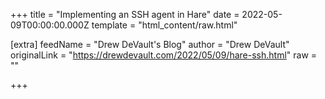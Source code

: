 
+++
title = "Implementing an SSH agent in Hare"
date = 2022-05-09T00:00:00.000Z
template = "html_content/raw.html"

[extra]
feedName = "Drew DeVault's Blog"
author = "Drew DeVault"
originalLink = "https://drewdevault.com/2022/05/09/hare-ssh.html"
raw = ""

+++

